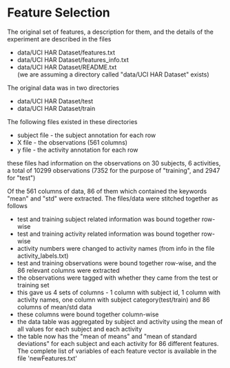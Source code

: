Feature Selection 
=================
The original set of features, a description for them, and the details of the experiment are described in the files 
- data/UCI HAR Dataset/features.txt
- data/UCI HAR Dataset/features_info.txt
- data/UCI HAR Dataset/README.txt  
(we are assuming a directory called "data/UCI HAR Dataset" exists)

The original data was in two directories
- data/UCI HAR Dataset/test
- data/UCI HAR Dataset/train

The following files existed in these directories
- subject file - the subject annotation for each row
- X file - the observations (561 columns)
- y file - the activity annotation for each row

these files had information on the observations on 30 subjects, 6 activities, a total of 10299 observations (7352 for the purpose of "training", and 2947 for "test")

Of the 561 columns of data, 86 of them which contained the keywords "mean" and "std" were extracted. The files/data were stitched together as follows
- test and training subject related information was bound together row-wise
- test and training activity related information was bound together row-wise 
- activity numbers were changed to activity names (from info in the file activity_labels.txt)
- test and training observations were bound together row-wise, and the 86 relevant columns were extracted
- the observations were tagged with whether they came from the test or training set
- this gave us 4 sets of columns - 1 column with subject id, 1 column with activity names, one column with subject category(test/train) and 86 columns of mean/std data
- these columns were bound together column-wise
- the data table was aggregated by subject and activity using the mean of all values for each subject and each activity
- the table now has the "mean of means" and "mean of standard deviations" for each subject and each activity for 86 different features.  
The complete list of variables of each feature vector is available in the file 'newFeatures.txt'
